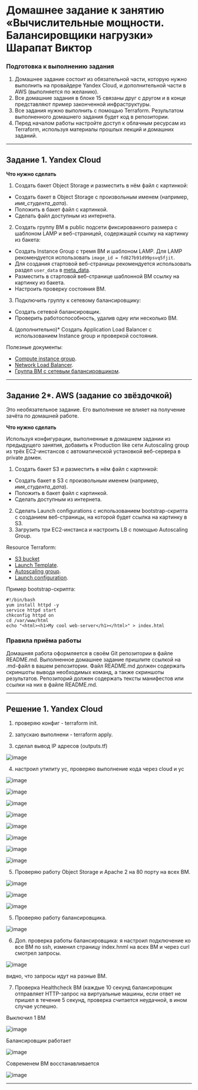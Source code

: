 # Домашнее задание к занятию «Вычислительные мощности. Балансировщики нагрузки» Шарапат Виктор

### Подготовка к выполнению задания

1. Домашнее задание состоит из обязательной части, которую нужно выполнить на провайдере Yandex Cloud, и дополнительной части в AWS (выполняется по желанию). 
2. Все домашние задания в блоке 15 связаны друг с другом и в конце представляют пример законченной инфраструктуры.  
3. Все задания нужно выполнить с помощью Terraform. Результатом выполненного домашнего задания будет код в репозитории. 
4. Перед началом работы настройте доступ к облачным ресурсам из Terraform, используя материалы прошлых лекций и домашних заданий.

---
## Задание 1. Yandex Cloud 

**Что нужно сделать**

1. Создать бакет Object Storage и разместить в нём файл с картинкой:

 - Создать бакет в Object Storage с произвольным именем (например, _имя_студента_дата_).
 - Положить в бакет файл с картинкой.
 - Сделать файл доступным из интернета.
 
2. Создать группу ВМ в public подсети фиксированного размера с шаблоном LAMP и веб-страницей, содержащей ссылку на картинку из бакета:

 - Создать Instance Group с тремя ВМ и шаблоном LAMP. Для LAMP рекомендуется использовать `image_id = fd827b91d99psvq5fjit`.
 - Для создания стартовой веб-страницы рекомендуется использовать раздел `user_data` в [meta_data](https://cloud.yandex.ru/docs/compute/concepts/vm-metadata).
 - Разместить в стартовой веб-странице шаблонной ВМ ссылку на картинку из бакета.
 - Настроить проверку состояния ВМ.
 
3. Подключить группу к сетевому балансировщику:

 - Создать сетевой балансировщик.
 - Проверить работоспособность, удалив одну или несколько ВМ.
4. (дополнительно)* Создать Application Load Balancer с использованием Instance group и проверкой состояния.

Полезные документы:

- [Compute instance group](https://registry.terraform.io/providers/yandex-cloud/yandex/latest/docs/resources/compute_instance_group).
- [Network Load Balancer](https://registry.terraform.io/providers/yandex-cloud/yandex/latest/docs/resources/lb_network_load_balancer).
- [Группа ВМ с сетевым балансировщиком](https://cloud.yandex.ru/docs/compute/operations/instance-groups/create-with-balancer).

---
## Задание 2*. AWS (задание со звёздочкой)

Это необязательное задание. Его выполнение не влияет на получение зачёта по домашней работе.

**Что нужно сделать**

Используя конфигурации, выполненные в домашнем задании из предыдущего занятия, добавить к Production like сети Autoscaling group из трёх EC2-инстансов с  автоматической установкой веб-сервера в private домен.

1. Создать бакет S3 и разместить в нём файл с картинкой:

 - Создать бакет в S3 с произвольным именем (например, _имя_студента_дата_).
 - Положить в бакет файл с картинкой.
 - Сделать доступным из интернета.
2. Сделать Launch configurations с использованием bootstrap-скрипта с созданием веб-страницы, на которой будет ссылка на картинку в S3. 
3. Загрузить три ЕС2-инстанса и настроить LB с помощью Autoscaling Group.

Resource Terraform:

- [S3 bucket](https://registry.terraform.io/providers/hashicorp/aws/latest/docs/resources/s3_bucket)
- [Launch Template](https://registry.terraform.io/providers/hashicorp/aws/latest/docs/resources/launch_template).
- [Autoscaling group](https://registry.terraform.io/providers/hashicorp/aws/latest/docs/resources/autoscaling_group).
- [Launch configuration](https://registry.terraform.io/providers/hashicorp/aws/latest/docs/resources/launch_configuration).

Пример bootstrap-скрипта:

```
#!/bin/bash
yum install httpd -y
service httpd start
chkconfig httpd on
cd /var/www/html
echo "<html><h1>My cool web-server</h1></html>" > index.html
```
### Правила приёма работы

Домашняя работа оформляется в своём Git репозитории в файле README.md. Выполненное домашнее задание пришлите ссылкой на .md-файл в вашем репозитории.
Файл README.md должен содержать скриншоты вывода необходимых команд, а также скриншоты результатов.
Репозиторий должен содержать тексты манифестов или ссылки на них в файле README.md.

---

## Решение 1. Yandex Cloud

1) проверяю конфиг - terraform init.

2) запускаю выполнени  - terraform apply.

3) сделал вывод IP адресов (outputs.tf)

![image](https://github.com/user-attachments/assets/7c850603-9a5b-4f07-8262-79ab1e28b94a)

4) настроил утилиту yc, проверяю выполнение кода через cloud и yc

![image](https://github.com/user-attachments/assets/a2178cd0-8d55-465d-ba6e-7e1403f9ebd6)


![image](https://github.com/user-attachments/assets/b695e6b5-c3d7-4ec5-967c-c9c3c7b6a5b5)

![image](https://github.com/user-attachments/assets/0c57c517-dcf6-4882-bcd0-a81e962c5a64)

![image](https://github.com/user-attachments/assets/749c2dba-aa2d-4b0a-8e80-f1249454d21a)

![image](https://github.com/user-attachments/assets/e0254d2e-884a-49c1-a0e2-a132cee608fe)

![image](https://github.com/user-attachments/assets/01828455-7aed-4dcb-b254-95d4050005af)

![image](https://github.com/user-attachments/assets/2de89a32-3617-496a-8dd8-c305a03c417b)

![image](https://github.com/user-attachments/assets/c0432328-a2c6-4b44-8bb1-098c333d5c0d)

5) Проверяю работу Object Storage и Apache 2 на 80 порту на всех ВМ.

![image](https://github.com/user-attachments/assets/294e791c-55c1-4f63-a49f-1d6a27b55166)

![image](https://github.com/user-attachments/assets/5a953e21-4156-4ef5-82a2-05f0209ae883)

![image](https://github.com/user-attachments/assets/203ae002-1d72-4206-b646-99c1805a3d8b)

5) Проверяю работу балансировщика.

![image](https://github.com/user-attachments/assets/bbc280b0-3e65-4f2b-851b-de9802f52fc9)


6) Доп. проверка работы балансировщика: я настроил подключение ко все ВМ по ssh, изменил страницу index.hnml на всех ВМ и через curl смотрел запросы.

![image](https://github.com/user-attachments/assets/e1ff6082-15b9-49e1-bc0c-42b2b03e0407)

видно, что запросы идут на разные ВМ.

7) Проверка Healthcheck ВМ (каждые 10 секунд балансировщик отправляет HTTP-запрос на виртуальные машины, если ответ не пришел в течение 5 секунд, проверка считается неудачной, в ином случае успешно.

Выключил 1 ВМ

![image](https://github.com/user-attachments/assets/f1b9418e-5073-453b-8549-66dfbb4ed111)

Балансировщик работает

![image](https://github.com/user-attachments/assets/52eff5cf-a691-47a4-9b9d-d08eb8a8ec48)

Современем ВМ восстанавливается

![image](https://github.com/user-attachments/assets/167ba825-a50e-47e4-8d82-47dee77bed24)

---



